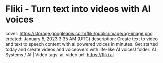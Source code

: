 # Fliki - Turn text into videos with AI voices

cover: https://storage.googleapis.com/fliki/public/image/og-image.png
created: January 5, 2023 3:35 AM (UTC)
description: Create text to video and text to speech content with ai powered voices in minutes. Get started today and create videos and voiceovers with life-like AI voices!
folder: AI Systems / AI | Video
tags: ai, video
url: https://fliki.ai